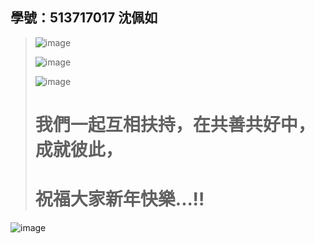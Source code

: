 ## 學號：513717017 沈佩如
>
>![image](https://github.com/user-attachments/assets/16dcc8cd-be1e-4b24-bb7f-ae62d224bd83)
>
>![image](https://github.com/user-attachments/assets/65e31f31-f0da-4eab-bd62-ecf3e2699638)
>
>![image](https://github.com/user-attachments/assets/5d71ecc0-e700-4125-9976-f685bd5f7c4f)
>
># 我們一起互相扶持，在共善共好中，成就彼此，
>
># 祝福大家新年快樂...!!

![image](https://github.com/user-attachments/assets/b8dd7108-115d-4520-8600-a4a7c1ae7011)

